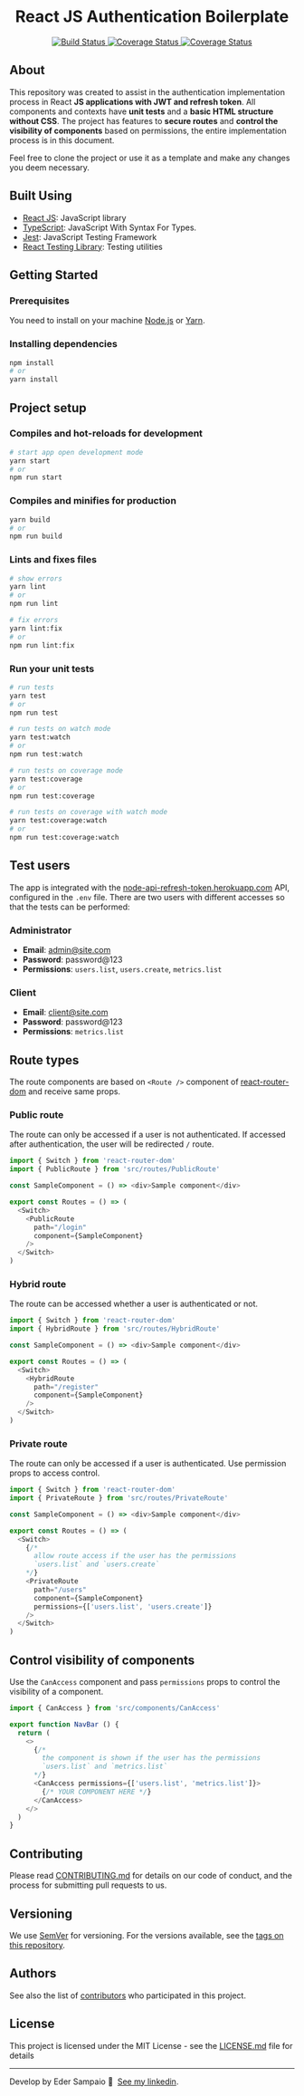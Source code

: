 <p align="center">
  <h1 align="center">React JS Authentication Boilerplate</h1>
</p>

<p align="center">
  <a href="https://app.travis-ci.com/ederssouza/reactjs-auth-boilerplate">
    <img src="https://app.travis-ci.com/ederssouza/reactjs-auth-boilerplate.svg?branch=master" alt="Build Status" />
  </a>

  <a href='https://coveralls.io/github/ederssouza/reactjs-auth-boilerplate?branch=master'>
    <img src='https://coveralls.io/repos/github/ederssouza/reactjs-auth-boilerplate/badge.svg?branch=master' alt='Coverage Status' />
  </a>

  <a href="https://github.com/ederssouza/reactjs-auth-boilerplate/blob/master/LICENSE.md">
    <img src="https://img.shields.io/badge/license-MIT-blue.svg?style=flat" alt="Coverage Status" />
  </a>
</p>

## About

This repository was created to assist in the authentication implementation process in React **JS applications with JWT and refresh token**. All components and contexts have **unit tests** and a **basic HTML structure without CSS**. The project has features to **secure routes** and **control the visibility of components** based on permissions, the entire implementation process is in this document.

Feel free to clone the project or use it as a template and make any changes you deem necessary.

## Built Using

- [React JS](https://reactjs.org): JavaScript library
- [TypeScript](https://www.typescriptlang.org): JavaScript With Syntax For Types.
- [Jest](https://jestjs.io): JavaScript Testing Framework
- [React Testing Library](https://testing-library.com): Testing utilities

## Getting Started

### Prerequisites

You need to install on your machine [Node.js](https://nodejs.org) or [Yarn](https://yarnpkg.com).

### Installing dependencies

```bash
npm install
# or
yarn install
```

## Project setup

### Compiles and hot-reloads for development

```bash
# start app open development mode
yarn start
# or
npm run start
```

### Compiles and minifies for production

```bash
yarn build
# or
npm run build
```

### Lints and fixes files
```bash
# show errors
yarn lint
# or
npm run lint

# fix errors
yarn lint:fix
# or
npm run lint:fix
```

### Run your unit tests

```bash
# run tests
yarn test
# or
npm run test

# run tests on watch mode
yarn test:watch
# or
npm run test:watch

# run tests on coverage mode
yarn test:coverage
# or
npm run test:coverage

# run tests on coverage with watch mode
yarn test:coverage:watch
# or
npm run test:coverage:watch
```

## Test users

The app is integrated with the [node-api-refresh-token.herokuapp.com](https://node-api-refresh-token.herokuapp.com) API, configured in the `.env` file. There are two users with different accesses so that the tests can be performed:

### Administrator

- **Email**: admin@site.com
- **Password**: password@123
- **Permissions**: `users.list`, `users.create`, `metrics.list`

### Client

- **Email**: client@site.com
- **Password**: password@123
- **Permissions**: `metrics.list`

## Route types

The route components are based on `<Route />` component of [react-router-dom](https://reactrouter.com/web/guides/quick-start) and receive same props.

### Public route

The route can only be accessed if a user is not authenticated. If accessed after authentication, the user will be redirected `/` route.

```js
import { Switch } from 'react-router-dom'
import { PublicRoute } from 'src/routes/PublicRoute'

const SampleComponent = () => <div>Sample component</div>

export const Routes = () => (
  <Switch>
    <PublicRoute
      path="/login"
      component={SampleComponent}
    />
  </Switch>
)
```

### Hybrid route

The route can be accessed whether a user is authenticated or not.

```js
import { Switch } from 'react-router-dom'
import { HybridRoute } from 'src/routes/HybridRoute'

const SampleComponent = () => <div>Sample component</div>

export const Routes = () => (
  <Switch>
    <HybridRoute
      path="/register"
      component={SampleComponent}
    />
  </Switch>
)
```

### Private route

The route can only be accessed if a user is authenticated. Use permission props to access control.

```js
import { Switch } from 'react-router-dom'
import { PrivateRoute } from 'src/routes/PrivateRoute'

const SampleComponent = () => <div>Sample component</div>

export const Routes = () => (
  <Switch>
    {/*
      allow route access if the user has the permissions
      `users.list` and `users.create`
    */}
    <PrivateRoute
      path="/users"
      component={SampleComponent}
      permissions={['users.list', 'users.create']}
    />
  </Switch>
)
```

## Control visibility of components

Use the `CanAccess` component and pass `permissions` props to control the visibility of a component.

```js
import { CanAccess } from 'src/components/CanAccess'

export function NavBar () {
  return (
    <>
      {/*
        the component is shown if the user has the permissions
        `users.list` and `metrics.list`
      */}
      <CanAccess permissions={['users.list', 'metrics.list']}>
        {/* YOUR COMPONENT HERE */}
      </CanAccess>
    </>
  )
}
```

## Contributing

Please read [CONTRIBUTING.md](https://gist.github.com/PurpleBooth/b24679402957c63ec426) for details on our code of conduct, and the process for submitting pull requests to us.

## Versioning

We use [SemVer](http://semver.org/) for versioning. For the versions available, see the [tags on this repository](https://github.com/ederssouza/reactjs-auth-boilerplate/tags).

## Authors

See also the list of [contributors](https://github.com/ederssouza/reactjs-auth-boilerplate/contributors) who participated in this project.

## License

This project is licensed under the MIT License - see the [LICENSE.md](LICENSE.md) file for details

----

Develop by Eder Sampaio 👋 &nbsp;[See my linkedin](https://www.linkedin.com/in/ederssouza).
